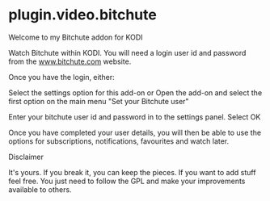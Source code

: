 # plugin.video.bitchute

Welcome to my Bitchute addon for KODI

Watch Bitchute within KODI. You will need a login user id and password from the www.bitchute.com website.

Once you have the login, either:

Select the settings option for this add-on
or
Open the add-on and select the first option on the main menu "Set your Bitchute user"

Enter your bitchute user id and password in to the settings panel. Select OK

Once you have completed your user details, you will then be able to use the options for subscriptions, notifications, favourites and watch later.

Disclaimer

It's yours. If you break it, you can keep the pieces. If you want to add stuff feel free. You just need to follow the GPL and make your improvements available to others.